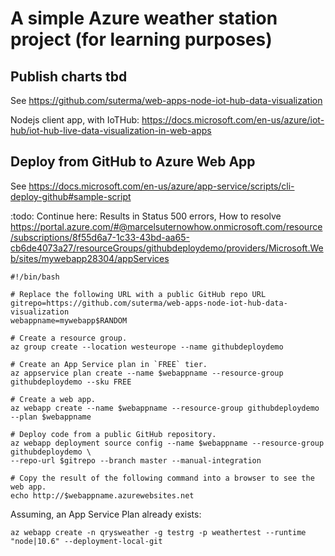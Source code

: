# A simple Azure weather station project (for learning purposes)

## Publish charts tbd

See https://github.com/suterma/web-apps-node-iot-hub-data-visualization

Nodejs client app, with IoTHub: https://docs.microsoft.com/en-us/azure/iot-hub/iot-hub-live-data-visualization-in-web-apps

## Deploy from GitHub to Azure Web App
See https://docs.microsoft.com/en-us/azure/app-service/scripts/cli-deploy-github#sample-script

:todo: Continue here: Results in Status 500 errors, How to resolve
https://portal.azure.com/#@marcelsuternowhow.onmicrosoft.com/resource/subscriptions/8f55d6a7-1c33-43bd-aa65-cb6de4073a27/resourceGroups/githubdeploydemo/providers/Microsoft.Web/sites/mywebapp28304/appServices

    #!/bin/bash
    
    # Replace the following URL with a public GitHub repo URL
    gitrepo=https://github.com/suterma/web-apps-node-iot-hub-data-visualization
    webappname=mywebapp$RANDOM
    
    # Create a resource group.
    az group create --location westeurope --name githubdeploydemo
    
    # Create an App Service plan in `FREE` tier.
    az appservice plan create --name $webappname --resource-group githubdeploydemo --sku FREE
    
    # Create a web app.
    az webapp create --name $webappname --resource-group githubdeploydemo --plan $webappname
    
    # Deploy code from a public GitHub repository. 
    az webapp deployment source config --name $webappname --resource-group githubdeploydemo \
    --repo-url $gitrepo --branch master --manual-integration
    
    # Copy the result of the following command into a browser to see the web app.
    echo http://$webappname.azurewebsites.net


Assuming, an App Service Plan already exists:
    
    az webapp create -n qrysweather -g testrg -p weathertest --runtime "node|10.6" --deployment-local-git
